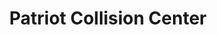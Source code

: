 ---
title: "Patriot Collision Center"
url: /winchester/patriot-collision-center/
shop: car repair
---